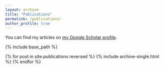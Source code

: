 ```yaml
---
layout: archive
title: "Publications"
permalink: /publications/
author_profile: true
---
```


You can find my articles on <a href="https://scholar.google.de/citations?user=znbQrPoAAAAJ&hl=en">my Google Scholar profile</a>.

{% include base_path %}

{% for post in site.publications reversed %} {% include archive-single.html %} {% endfor %}

